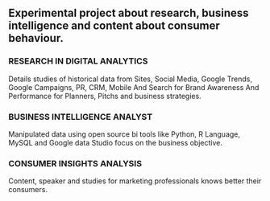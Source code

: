 ## Experimental project about research, business intelligence and content about consumer behaviour. 


### RESEARCH IN DIGITAL ANALYTICS
Details studies of historical data from Sites, Social Media, Google Trends, Google Campaigns, PR, CRM, Mobile And Search for Brand Awareness And Performance for Planners, Pitchs and business strategies. 

### BUSINESS INTELLIGENCE ANALYST 
Manipulated data using open source bi tools like Python, R Language, MySQL and Google data Studio focus on the business objective. 

### CONSUMER INSIGHTS ANALYSIS
Content, speaker and studies for marketing professionals knows better their consumers. 
